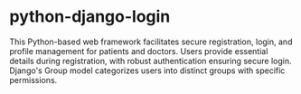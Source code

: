 # python-django-login
This Python-based web framework facilitates secure registration, login, and profile management for patients and doctors. Users provide essential details during registration, with robust authentication ensuring secure login. Django's Group model categorizes users into distinct groups with specific permissions. 
